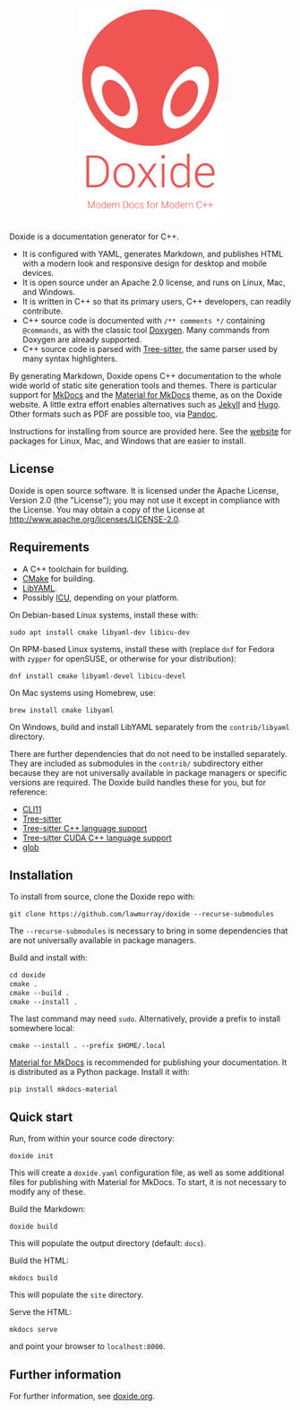 <p align="center">
<img src="docs/assets/title.svg" width="256" height="384" alt="Doxide: Modern documentation for modern C++">
</p>

Doxide is a documentation generator for C++.

* It is configured with YAML, generates Markdown, and publishes HTML with a modern look and responsive design for desktop and mobile devices.
* It is open source under an Apache 2.0 license, and runs on Linux, Mac, and Windows.
* It is written in C++ so that its primary users, C++ developers, can readily contribute.
* C++ source code is documented with `/** comments */` containing `@commands`, as with the classic tool [Doxygen](https://doxygen.nl/). Many commands from Doxygen are already supported.
* C++ source code is parsed with [Tree-sitter](https://tree-sitter.github.io), the same parser used by many syntax highlighters.


By generating Markdown, Doxide opens C++ documentation to the whole wide world of static site generation tools and themes. There is particular support for [MkDocs](https://www.mkdocs.org/) and the [Material for MkDocs](https://squidfunk.github.io/mkdocs-material/) theme, as on the Doxide website. A little extra effort enables alternatives such as [Jekyll](https://jekyllrb.com/) and [Hugo](https://gohugo.io/). Other formats such as PDF are possible too, via [Pandoc](https://pandoc.org/).

Instructions for installing from source are provided here. See the [website](https://doxide.org/installation) for packages for Linux, Mac, and Windows that are easier to install.


## License

Doxide is open source software. It is licensed under the Apache License,
Version 2.0 (the "License"); you may not use it except in compliance with the
License. You may obtain a copy of the License at
<http://www.apache.org/licenses/LICENSE-2.0>.


## Requirements

* A C++ toolchain for building.
* [CMake](https://cmake.org) for building.
* [LibYAML](https://pyyaml.org/wiki/LibYAML).
* Possibly [ICU](https://icu.unicode.org/), depending on your platform.

On Debian-based Linux systems, install these with:
```
sudo apt install cmake libyaml-dev libicu-dev
```
On RPM-based Linux systems, install these with (replace `dnf` for Fedora with `zypper` for openSUSE, or otherwise for your distribution):
```
dnf install cmake libyaml-devel libicu-devel
```
On Mac systems using Homebrew, use:
```
brew install cmake libyaml
```
On Windows, build and install LibYAML separately from the `contrib/libyaml` directory.

There are further dependencies that do not need to be installed separately. They are included as submodules in the `contrib/` subdirectory either because they are not universally available in package managers or specific versions are required. The Doxide build handles these for you, but for reference:

* [CLI11](https://cliutils.github.io/CLI11/book/)
* [Tree-sitter](https://tree-sitter.github.io/tree-sitter/)
* [Tree-sitter C++ language support](https://github.com/tree-sitter/tree-sitter-cpp)
* [Tree-sitter CUDA C++ language support](https://github.com/tree-sitter-grammars/tree-sitter-cuda)
* [glob](https://github.com/p-ranav/glob)


## Installation

To install from source, clone the Doxide repo with:
```
git clone https://github.com/lawmurray/doxide --recurse-submodules
```
The `--recurse-submodules` is necessary to bring in some dependencies that are not universally available in package managers.

Build and install with:
```
cd doxide
cmake .
cmake --build .
cmake --install .
```
The last command may need `sudo`. Alternatively, provide a prefix to install
somewhere local:
```
cmake --install . --prefix $HOME/.local
```

[Material for MkDocs](https://squidfunk.github.io/mkdocs-material/) is
recommended for publishing your documentation. It is distributed as a Python
package. Install it with:
``` 
pip install mkdocs-material
```


## Quick start

Run, from within your source code directory:
```
doxide init
```
This will create a `doxide.yaml` configuration file, as well as some
additional files for publishing with Material for MkDocs. To start, it is not
necessary to modify any of these.

Build the Markdown:
```
doxide build
```
This will populate the output directory (default: `docs`).

Build the HTML:
```
mkdocs build
```
This will populate the `site` directory.

Serve the HTML:
```
mkdocs serve
```
and point your browser to `localhost:8000`.


## Further information

For further information, see [doxide.org](https://doxide.org).
